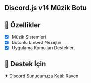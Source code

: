 ## Discord.js v14 Müzik Botu

## 📑 Özellikler

- [x] Müzik Sistemleri
- [x] Butonlu Embed Mesajlar
- [x] Uygulama Komutları Destekler.

## 🚨 Destek İçin

✈ Discord Sunucumuza Katıl: [Raven](https://discord.gg/altyapilar)
